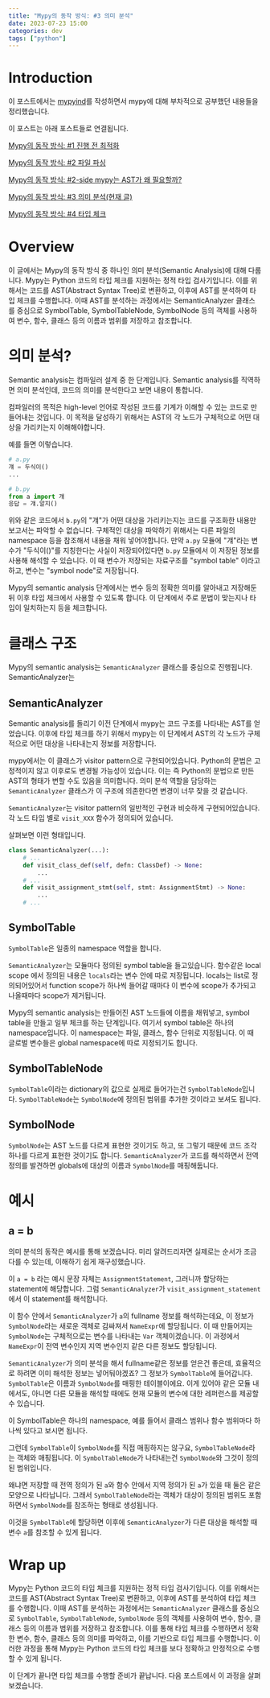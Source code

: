```yaml
---
title: "Mypy의 동작 방식: #3 의미 분석"
date: 2023-07-23 15:00
categories: dev
tags: ["python"]
---
```


# Introduction

이 포스트에서는 [mypyind](https://github.com/yangkyeongmo/mypyind)를 작성하면서 mypy에 대해 부차적으로 공부했던 내용들을 정리했습니다.

이 포스트는 아래 포스트들로 연결됩니다.

[Mypy의 동작 방식: #1 진행 전 최적화](./2023-07-18-mypy-1-pre-optimization.md)

[Mypy의 동작 방식: #2 파일 파싱](./2023-07-23-mypy-2-parsing.md)

[Mypy의 동작 방식: #2-side mypy는 AST가 왜 필요할까?](./2023-07-23-mypy-2-1-why-ast.md)

[Mypy의 동작 방식: #3 의미 분석(현재 글)](./2023-07-24-mypy-3-semanal.md)

[Mypy의 동작 방식: #4 타입 체크](./2023-07-24-mypy-4-typecheck.md)

# Overview

이 글에서는 Mypy의 동작 방식 중 하나인 의미 분석(Semantic Analysis)에 대해 다룹니다.
Mypy는 Python 코드의 타입 체크를 지원하는 정적 타입 검사기입니다.
이를 위해서는 코드를 AST(Abstract Syntax Tree)로 변환하고, 이후에 AST를 분석하여 타입 체크를 수행합니다.
이때 AST를 분석하는 과정에서는 SemanticAnalyzer 클래스를 중심으로 SymbolTable, SymbolTableNode, SymbolNode 등의 객체를 사용하여 변수, 함수, 클래스 등의 이름과 범위를 저장하고 참조합니다.

# 의미 분석?

Semantic analysis는 컴파일러 설계 중 한 단계입니다.
Semantic analysis를 직역하면 의미 분석인데, 코드의 의미를 분석한다고 보면 내용이 통합니다.

컴파일러의 목적은 high-level 언어로 작성된 코드를 기계가 이해할 수 있는 코드로 만들어내는 것입니다.
이 목적을 달성하기 위해서는 AST의 각 노드가 구체적으로 어떤 대상을 가리키는지 이해해야합니다.

예를 들면 이렇습니다.

```python
# a.py
걔 = 두식이()
...
```

```python
# b.py
from a import 걔
응답 = 걔.알지()
```

위와 같은 코드에서 `b.py`의 "걔"가 어떤 대상을 가리키는지는 코드를 구조화한 내용만 보고서는 파악할 수 없습니다.
구체적인 대상을 파악하기 위해서는 다른 파일의 namespace 등을 참조해서 내용을 채워 넣어야합니다.
만약 `a.py` 모듈에 "걔"라는 변수가 "두식이()"를 지칭한다는 사실이 저장되어있다면 `b.py` 모듈에서 이 저장된 정보를 사용해 해석할 수 있습니다.
이 때 변수가 저장되는 자료구조를 "symbol table" 이라고 하고, 변수는 "symbol node"로 저장됩니다.

Mypy의 semantic analysis 단계에서는 변수 등의 정확한 의미를 알아내고 저장해둔 뒤 이후 타입 체크에서 사용할 수 있도록 합니다.
이 단계에서 주로 문법이 맞는지나 타입이 일치하는지 등을 체크합니다.

# 클래스 구조

Mypy의 semantic analysis는 `SemanticAnalyzer` 클래스를 중심으로 진행됩니다.
SemanticAnalyzer는 

## SemanticAnalyzer

Semantic analysis를 돌리기 이전 단계에서 mypy는 코드 구조를 나타내는 AST를 얻었습니다. 이후에 타입 체크를 하기 위해서 mypy는 이 단계에서 AST의 각 노드가 구체적으로 어떤 대상을 나타내는지 정보를 저장합니다.

mypy에서는 이 클래스가 visitor pattern으로 구현되어있습니다.
Python의 문법은 고정적이지 않고 이후로도 변경될 가능성이 있습니다. 이는 즉 Python의 문법으로 만든 AST의 형태가 변할 수도 있음을 의미합니다.
의미 분석 역할을 담당하는 `SemanticAnalyzer` 클래스가 이 구조에 의존한다면 변경이 너무 잦을 것 같습니다.

`SemanticAnalyzer`는 visitor pattern의 일반적인 구현과 비슷하게 구현되어있습니다.
각 노드 타입 별로 `visit_XXX` 함수가 정의되어 있습니다.

살펴보면 이런 형태입니다.

```python
class SemanticAnalyzer(...):
    # ...
    def visit_class_def(self, defn: ClassDef) -> None:
        ...
    # ...
    def visit_assignment_stmt(self, stmt: AssignmentStmt) -> None:
        ...
    # ...
```

## SymbolTable

`SymbolTable`은 일종의 namespace 역할을 합니다.

`SemanticAnalyzer`는 모듈마다 정의된 symbol table을 들고있습니다.
함수같은 local scope 에서 정의된 내용은 `locals`라는 변수 안에 따로 저장됩니다.
locals는 list로 정의되어있어서 function scope가 하나씩 들어갈 때마다 이 변수에 scope가 추가되고 나올때마다 scope가 제거됩니다.

Mypy의 semantic analysis는 만들어진 AST 노드들에 이름을 채워넣고, symbol table을 만들고 일부 체크를 하는 단계입니다.
여기서 symbol table은 하나의 namespace입니다.
이 namespace는 파일, 클래스, 함수 단위로 지정됩니다.
이 때 글로벌 변수들은 global namespace에 따로 지정되기도 합니다.

## SymbolTableNode

`SymbolTable`이라는 dictionary의 값으로 실제로 들어가는건 `SymbolTableNode`입니다.
`SymbolTableNode`는 `SymbolNode`에 정의된 범위를 추가한 것이라고 보셔도 됩니다.

## SymbolNode

`SymbolNode`는 AST 노드를 다르게 표현한 것이기도 하고, 또 그렇기 때문에 코드 조각 하나를 다르게 표현한 것이기도 합니다.
`SemanticAnalyzer`가 코드를 해석하면서 전역 정의를 발견하면 globals에 대상의 이름과 `SymbolNode`를 매핑해둡니다.

# 예시

## a = b

의미 분석의 동작은 예시를 통해 보겠습니다. 미리 알려드리자면 실제로는 순서가 조금 다를 수 있는데, 이해하기 쉽게 재구성했습니다.

이 `a = b` 라는 예시 문장 자체는 `AssignmentStatement`, 그러니까 할당하는 statement에 해당합니다.
그럼 `SemanticAnalyzer`가 `visit_assignment_statement` 에서 이 statement를 해석합니다.

이 함수 안에서 `SemanticAnalyzer`가 `a`의 fullname 정보를 해석하는데요, 이 정보가 `SymbolNode`라는 새로운 객체로 감싸져서 `NameExpr`에 할당됩니다.
이 때 만들어지는 `SymbolNode`는 구체적으로는 변수를 나타내는 `Var` 객체이겠습니다.
이 과정에서 `NameExpr`이 전역 변수인지 지역 변수인지 같은 다른 정보도 할당됩니다.

`SemanticAnalyzer`가 의미 분석을 해서 fullname같은 정보를 얻은건 좋은데, 효율적으로 하려면 이미 해석한 정보는 넣어둬야겠죠?
그 정보가 `SymbolTable`에 들어갑니다. `SymbolTable`은 이름과 `SymbolNode`를 매핑한 테이블이에요.
이게 있어야 같은 모듈 내에서도, 아니면 다른 모듈을 해석할 때에도 현재 모듈의 변수에 대한 레퍼런스를 제공할 수 있습니다.

이 SymbolTable은 하나의 namespace, 예를 들어서 클래스 범위나 함수 범위마다 하나씩 있다고 보시면 됩니다.

그런데 `SymbolTable`이 `SymbolNode`를 직접 매핑하지는 않구요, `SymbolTableNode`라는 객체와 매핑됩니다.
이 `SymbolTableNode`가 나타내는건 `SymbolNode`와 그것이 정의된 범위입니다.

왜냐면 저장할 때 전역 정의가 된 `a`와 함수 안에서 지역 정의가 된 `a`가 있을 때 둘은 같은 모양으로 나타납니다.
그래서 `SymbolTableNode`라는 객체가 대상이 정의된 범위도 포함하면서 `SymbolNode`를 참조하는 형태로 생성됩니다.

이것을 `SymbolTable`에 할당하면 이후에 `SemanticAnalyzer`가 다른 대상을 해석할 때 변수 `a`를 참조할 수 있게 됩니다.

# Wrap up

Mypy는 Python 코드의 타입 체크를 지원하는 정적 타입 검사기입니다.
이를 위해서는 코드를 AST(Abstract Syntax Tree)로 변환하고, 이후에 AST를 분석하여 타입 체크를 수행합니다.
이때 AST를 분석하는 과정에서는 `SemanticAnalyzer` 클래스를 중심으로 `SymbolTable`, `SymbolTableNode`, `SymbolNode` 등의 객체를 사용하여 변수, 함수, 클래스 등의 이름과 범위를 저장하고 참조합니다.
이를 통해 타입 체크를 수행하면서 정확한 변수, 함수, 클래스 등의 의미를 파악하고, 이를 기반으로 타입 체크를 수행합니다.
이러한 과정을 통해 Mypy는 Python 코드의 타입 체크를 보다 정확하고 안정적으로 수행할 수 있게 됩니다.

이 단계가 끝나면 타입 체크를 수행할 준비가 끝납니다.
다음 포스트에서 이 과정을 살펴보겠습니다.
